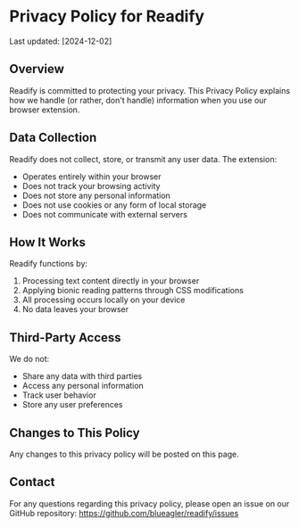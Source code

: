 # Privacy Policy for Readify

Last updated: [2024-12-02]

## Overview

Readify is committed to protecting your privacy. This Privacy Policy explains how we handle (or rather, don't handle) information when you use our browser extension.

## Data Collection

Readify does not collect, store, or transmit any user data. The extension:

- Operates entirely within your browser
- Does not track your browsing activity
- Does not store any personal information
- Does not use cookies or any form of local storage
- Does not communicate with external servers

## How It Works

Readify functions by:

1. Processing text content directly in your browser
2. Applying bionic reading patterns through CSS modifications
3. All processing occurs locally on your device
4. No data leaves your browser

## Third-Party Access

We do not:

- Share any data with third parties
- Access any personal information
- Track user behavior
- Store any user preferences

## Changes to This Policy

Any changes to this privacy policy will be posted on this page.

## Contact

For any questions regarding this privacy policy, please open an issue on our GitHub repository: https://github.com/blueagler/readify/issues
